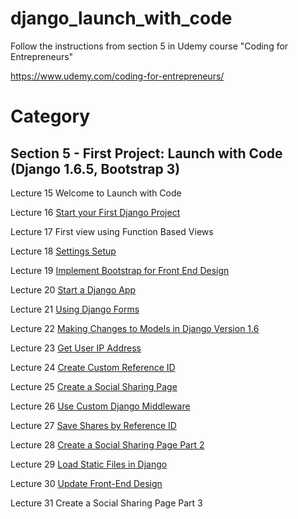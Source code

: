 django_launch_with_code
=======================

Follow the instructions from section 5 in Udemy course "Coding for Entrepreneurs"

https://www.udemy.com/coding-for-entrepreneurs/

# Category

## Section 5 - First Project: Launch with Code (Django 1.6.5, Bootstrap 3)

Lecture 15	Welcome to Launch with Code 

Lecture 16	[Start your First Django Project](../../tree/c44b4332ab5bc02cc4edf068d095bbe9ff64250c)

Lecture 17	First view using Function Based Views

Lecture 18	[Settings Setup](../../tree/abd0c5b19815d5d1f28d08de93c1307d80ab5fd6)

Lecture 19	[Implement Bootstrap for Front End Design](../../tree/03c191f4afaf2c42bdbe1138517025dbefb6f932)

Lecture 20	[Start a Django App](../../tree/41be2b71a1cb212f6da562b05a94dd5597cdbaa9)

Lecture 21	[Using Django Forms](../../tree/64cf2aeb6578c8bdfa3e181f2bcef296f1c9a0d0)

Lecture 22	[Making Changes to Models in Django Version 1.6](../../tree/533e51ac858558598647b43afe469afef765d293)

Lecture 23	[Get User IP Address](../../tree/d41e8c9ab87bfe9ee27cf9ac48eea14341d0b7f9)

Lecture 24	[Create Custom Reference ID](../../tree/2c6928b0912e197dee8b179922d0c1546d062630)

Lecture 25	[Create a Social Sharing Page](../../tree/8a95650781519e99713006ce4479b2010e931d22)

Lecture 26	[Use Custom Django Middleware](../../tree/eee5d06da848b19e525156081002c8c5de589300)

Lecture 27	[Save Shares by Reference ID](../../tree/8682ef9973dfc06e573c33b070fe5f213cf4a96b)

Lecture 28	[Create a Social Sharing Page Part 2](../../tree/be7861d2e66cb2ac0dd97175252c18758e8ffbdd)

Lecture 29	[Load Static Files in Django](../../tree/2ae49a922d2c85494a649b5f080640b6bca3fa1f)

Lecture 30	[Update Front-End Design](../../tree/0ee2ead0ef24bc10c7b8fa0e65ec592634e644e9)

Lecture 31	Create a Social Sharing Page Part 3




